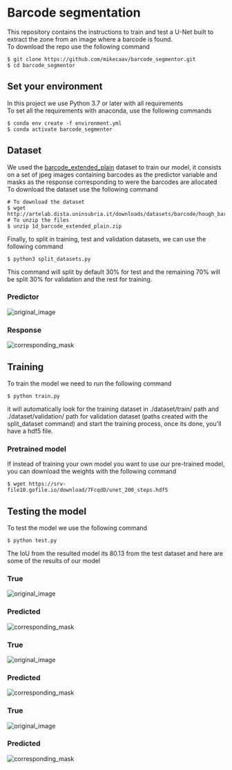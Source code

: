 # Barcode segmentation
This repository contains the instructions to train and test a U-Net
built to extract the zone from an image where a barcode is found.<br>
To download the repo use the following command
```
$ git clone https://github.com/mikecaav/barcode_segmentor.git
$ cd barcode_segmentor
```
## Set your environment
In this project we use Python 3.7 or later with all requirements<br>
To set all the requirements with anaconda, use the following commands
 ```
$ conda env create -f environment.yml
$ conda activate barcode_segmenter
 ```
## Dataset
We used the <a href=http://artelab.dista.uninsubria.it/downloads/datasets/barcode/hough_barcode_1d/1d_barcode_extended_plain.zip>
barcode_extended_plain</a> dataset to train our model, it consists on a set of jpeg images containing barcodes as the predictor 
variable and masks as the response corresponding to were the barcodes are allocated<br>
To download the dataset use the following command
```
# To download the dataset
$ wget http://artelab.dista.uninsubria.it/downloads/datasets/barcode/hough_barcode_1d/1d_barcode_extended_plain.zip
# To unzip the files
$ unzip 1d_barcode_extended_plain.zip
```
Finally, to split in training, test and validation datasets, we can use the following command
```
$ python3 split_datasets.py  
```
This command will split by default 30% for test and the remaining 70% will be split 30% for validation 
and the rest for training. 
### Predictor
![original_image](media/image.png "predictor")<br>
### Response
![corresponding_mask](media/mask.png "respone")<br>

## Training
To train the model we need to run the following command
```
$ python train.py
```
it will automatically look for the training dataset in ./dataset/train/ path and ./dataset/validation/ path for 
validation dataset (paths created with the split_dataset command) and start the training process, once its done,
you'll have a hdf5 file.

### Pretrained model
If instead of training your own model you want to use our pre-trained model, you can download the weights with the 
following command
```
$ wget https://srv-file10.gofile.io/download/7FcqdD/unet_200_steps.hdf5
```

## Testing the model
To test the model we use the following command
```
$ python test.py
```
The IoU from the resulted model its 80.13 from the test dataset and here are some of the results of our model
### True
![original_image](media/1_true.png "predictor")<br>
### Predicted
![corresponding_mask](media/1_predicted.png "respone")<br>
### True
![original_image](media/2_true.png "predictor")<br>
### Predicted
![corresponding_mask](media/2_predicted.png "respone")<br>
### True
![original_image](media/3_true.png "predictor")<br>
### Predicted
![corresponding_mask](media/3_predicted.png "respone")<br>